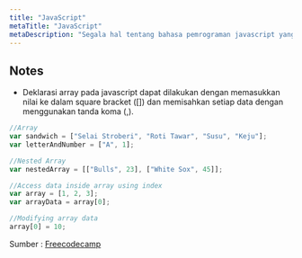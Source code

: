 ```yaml
---
title: "JavaScript"
metaTitle: "JavaScript"
metaDescription: "Segala hal tentang bahasa pemrograman javascript yang saya pelajari"
---
```


## Notes
- Deklarasi array pada javascript dapat dilakukan dengan memasukkan nilai ke dalam square bracket ([]) dan memisahkan setiap data dengan menggunakan tanda koma (,).
```javascript
//Array
var sandwich = ["Selai Stroberi", "Roti Tawar", "Susu", "Keju"];
var letterAndNumber = ["A", 1];

//Nested Array
var nestedArray = [["Bulls", 23], ["White Sox", 45]];

//Access data inside array using index
var array = [1, 2, 3];
var arrayData = array[0];

//Modifying array data
array[0] = 10;
```

Sumber : [Freecodecamp](https://www.freecodecamp.org/learn/javascript-algorithms-and-data-structures/)